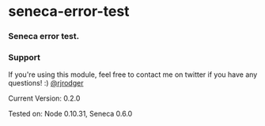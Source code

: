 # seneca-error-test

### Seneca error test.


### Support

If you're using this module, feel free to contact me on twitter if you
have any questions! :) [@rjrodger](http://twitter.com/rjrodger)

Current Version: 0.2.0

Tested on: Node 0.10.31, Seneca 0.6.0





